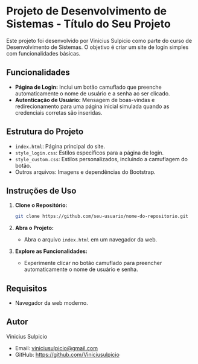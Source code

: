 # Projeto de Desenvolvimento de Sistemas - Título do Seu Projeto

Este projeto foi desenvolvido por Vinicius Sulpicio como parte do curso de Desenvolvimento de Sistemas. O objetivo é criar um site de login simples com funcionalidades básicas.

## Funcionalidades

- **Página de Login:** Inclui um botão camuflado que preenche automaticamente o nome de usuário e a senha ao ser clicado.
- **Autenticação de Usuário:** Mensagem de boas-vindas e redirecionamento para uma página inicial simulada quando as credenciais corretas são inseridas.

## Estrutura do Projeto

- `index.html`: Página principal do site.
- `style_login.css`: Estilos específicos para a página de login.
- `style_custom.css`: Estilos personalizados, incluindo a camuflagem do botão.
- Outros arquivos: Imagens e dependências do Bootstrap.

## Instruções de Uso

1. **Clone o Repositório:**
    ```bash
    git clone https://github.com/seu-usuario/nome-do-repositorio.git
    ```

2. **Abra o Projeto:**
   - Abra o arquivo `index.html` em um navegador da web.

3. **Explore as Funcionalidades:**
   - Experimente clicar no botão camuflado para preencher automaticamente o nome de usuário e senha.

## Requisitos

- Navegador da web moderno.

## Autor

Vinicius Sulpicio
- Email: viniciusulpicio@gmail.com
- GitHub: https://github.com/Viniciusulpicio
